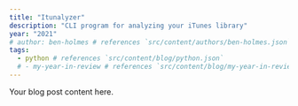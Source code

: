 ```yaml
---
title: "Itunalyzer"
description: "CLI program for analyzing your iTunes library"
year: "2021"
# author: ben-holmes # references `src/content/authors/ben-holmes.json`
tags:
  - python # references `src/content/blog/python.json`
  # - my-year-in-review # references `src/content/blog/my-year-in-review.md`
---
```


Your blog post content here.
